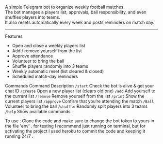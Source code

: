 A simple Telegram bot to organize weekly football matches.  
The bot manages a players list, approvals, ball responsibility, and even shuffles players into teams.  
It also resets automatically every week and posts reminders on match day.

---
  Features
- Open and close a weekly players list
- Add / remove yourself from the list
- Approve attendance
- Volunteer to bring the ball
- Shuffle players randomly into 3 teams
- Weekly automatic reset (list cleared & closed)
- Scheduled match-day reminders

 Commands
 Command                   Description 
 `/start`      Check the bot is alive & get your chat ID 
 `/create`     Open a new player list (clears old one) 
 `/add`        Add yourself to the current list 
 `/remove`     Remove yourself from the list 
 `/print`      Show the current players list 
 `/approve`    Confirm that you’re attending the match 
 `/Ball`       Volunteer to bring the ball 
 `/shuffle`    Randomly split players into 3 teams 
 `/help`       Show available commands


To use :
Clone the code and make sure to change the bot token to yours in the file 'env' .
for testing I recommend just running on terminal, but for activating the project I used heroku to commit the code and keeping it running 24/7 .

